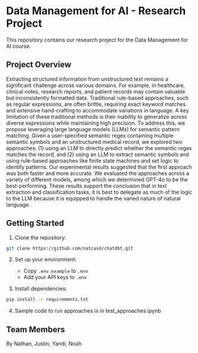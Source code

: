 # Data Management for AI - Research Project

This repository contains our research project for the Data Management for AI course. 

## Project Overview

Extracting structured information from unstructured text remains a significant challenge across various domains. For example, in healthcare, clinical notes, research reports, and patient records may contain valuable but inconsistently formatted data. Traditional rule-based approaches, such as regular expressions, are often brittle, requiring exact keyword matches and extensive hand-crafting to accommodate variations in language. A key limitation of these traditional methods is their inability to generalize across diverse expressions while maintaining high precision. To address this, we propose leveraging large language models (LLMs) for semantic pattern matching. Given a user-specified semantic regex containing multiple semantic symbols and an unstructured medical record, we explored two approaches: (1) using an LLM to directly predict whether the semantic regex matches the record, and (2) using an LLM to extract semantic symbols and using rule-based approaches like finite state machines and set logic to identify patterns. Our experimental results suggested that the first approach was both faster and more accurate. We evaluated the approaches across a variety of different models, among which we determined GPT-4o to be the best-performing. These results support the conclusion that in text extraction and classification tasks, it is best to delegate as much of the logic to the LLM because it is equipped to handle the varied nature of natural language.

## Getting Started

1. Clone the repository:
```bash
git clone https://github.com/natcasd/chatdbt.git
```
2. Set up your environment:
   - Copy `.env.example` to `.env`
   - Add your API keys to `.env`

3. Install dependencies:
```bash
pip install -r requirements.txt
```
4. Sample code to run approaches is in test_approaches.ipynb

## Team Members

By Nathan, Justin, Yandi, Noah

